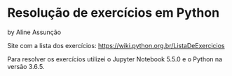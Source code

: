 # Resolução de exercícios em Python
by Aline Assunção

Site com a lista dos exercícios: https://wiki.python.org.br/ListaDeExercicios

Para resolver os exercícios utilizei o Jupyter Notebook 5.5.0 e o Python na versão 3.6.5.
